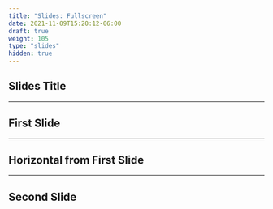 ```yaml
---
title: "Slides: Fullscreen"
date: 2021-11-09T15:20:12-06:00
draft: true
weight: 105
type: "slides"
hidden: true
---
```


## Slides Title

---

## First Slide

___

## Horizontal from First Slide

---

## Second Slide